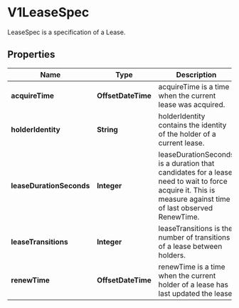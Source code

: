 

# V1LeaseSpec

LeaseSpec is a specification of a Lease.

## Properties

| Name | Type | Description | Notes |
|------------ | ------------- | ------------- | -------------|
|**acquireTime** | **OffsetDateTime** | acquireTime is a time when the current lease was acquired. |  [optional] |
|**holderIdentity** | **String** | holderIdentity contains the identity of the holder of a current lease. |  [optional] |
|**leaseDurationSeconds** | **Integer** | leaseDurationSeconds is a duration that candidates for a lease need to wait to force acquire it. This is measure against time of last observed RenewTime. |  [optional] |
|**leaseTransitions** | **Integer** | leaseTransitions is the number of transitions of a lease between holders. |  [optional] |
|**renewTime** | **OffsetDateTime** | renewTime is a time when the current holder of a lease has last updated the lease. |  [optional] |



